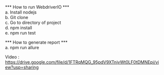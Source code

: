 *** How to run WebdriverIO *** </br>
a. Install nodejs </br>
b. Git clone </br>
c. Go to directory of project </br>
d. npm install </br>
e. npm run test </br>

*** How to generate report *** </br>
a. npm run allure </br>

Video : </br>
https://drive.google.com/file/d/1FTRqMQG_95pdV9XTnjvWt0LF0tDMNEpi/view?usp=sharing
